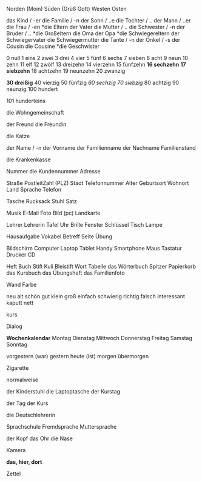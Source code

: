 
Norden (Moin)
Süden (Grüß Gott)
Westen
Osten

das Kind / -er
die Familie / -n
der Sohn / ..e
die Tochter / ..
der Mann / ..er
die Frau / -en
*die Eltern
der Vater
die Mutter / ..
die Schwester / -n
der Bruder / ..
*die Großeltern
die Oma
der Opa
*die Schwiegereltern
der Schwiegervater
die Schwiegermutter
die Tante / -n
der Onkel / -s
der Cousin
die Cousine
*die Geschwister




0 null
1 eins
2 zwei
3 drei
4 vier
5 fünf
6 sechs
7 sieben
8 acht
9 neun
10 zehn
11 elf
12 zwölf
13 dreizehn
14 vierzehn
15 fünfzehn
**16 sechzehn**
**17 siebzehn**
18 achtzehn
19 neunzehn
20 zwanzig

**30 dreißig**
40 vierzig
50 fünfzig
_60 sechzig_
_70 siebzig_
80 achtzig
90 neunzig
100 hundert

101 hunderteins

die Wohngemeinschaft


der Freund
die Freundin

die Katze

der Name / -n
der Vorname
der Familienname
der Nachname
Familienstand




die Krankenkasse

Nummer
die Kundennummer
Adresse

Straße
PostleitZahl (PLZ)
Stadt
Telefonnummer
Alter
Geburtsort
Wohnort
Land
Sprache
Telefon



Tasche
Rucksack
Stuhl
Satz


Musik
E-Mail
Foto
Bild (pc)
Landkarte



Lehrer
Lehrerin
Tafel
Uhr
Brille
Fenster
Schlüssel
Tisch
Lampe


Hausaufgabe
Vokabel
Betreff
Seite
Übung



Bildschirm
Computer
Laptop
Tablet
Handy
Smartphone
Maus
Tastatur
Drucker
CD


Heft
Buch
Stift
Kuli
Bleistift
Wort
Tabelle
das Wörterbuch
Spitzer
Papierkorb
das Kursbuch
das Übungsheft
das Familienfoto

Wand
Farbe

neu
alt
schön
gut
klein
groß
einfach
schwierig
richtig
falsch
interessant
kaputt
nett


kurs

Dialog

**Wochenkalendar**
Montag
Dienstag
Mittwoch
Donnerstag
Freitag
Samstag
Sonntag

vorgestern (war)
gestern
heute (ist)
morgen
übermorgen



Zigarette


normalweise


der Kinderstuhl
die Laptoptasche
der Kurstag


der Tag
der Kurs


die Deutschlehrerin


Sprachschule
Fremdsprache
Muttersprache



der Kopf
das Ohr
die Nase

Kamera


**das, hier, dort**


Zettel

